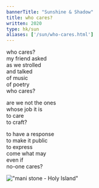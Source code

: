 ```yaml
---
bannerTitle: "Sunshine & Shadow" 
title: who cares?
written: 2020
type: hk/sun
aliases: ['/sun/who-cares.html']
---
```


who cares?  
my friend asked  
as we strolled  
and talked  
of music  
of poetry  
who cares?  


are we not the ones  
whose job it is  
to care  
to craft?  


to have a response  
to make it public  
to express  
come what may  
even if  
no-one cares?

!["mani stone - Holy Island"](/images/faves/HolyIslandMani.jpg "mani stone - Holy Island")  
